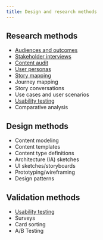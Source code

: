 ```yaml
---
title: Design and research methods
---
```


## Research methods

-   [Audiences and outcomes](audiences-and-outcomes-guide.md)
-   [Stakeholder interviews](stakeholder-interviews-guide.md)
-   [Content audit](content-audit-guide.md)
-   [User personas](user-personas-guide.md)
-   [Story mapping](story-mapping-guide.md)
-   Journey mapping
-   Story conversations
-   Use cases and user scenarios
-   [Usability testing](usability-testing-guide.md)
-   Comparative analysis

## Design methods

-   Content modeling
-   Content templates
-   Content type definitions
-   Architecture (IA) sketches
-   UI sketches/storyboards
-   Prototyping/wireframing
-   Design patterns

## Validation methods

-   [Usability testing](usability-testing-guide.md)
-   Surveys
-   Card sorting
-   A/B Testing
